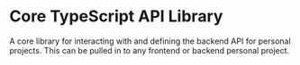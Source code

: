 # Core TypeScript API Library

A core library for interacting with and defining the backend API for personal projects. This can be pulled in to any frontend or backend personal project.